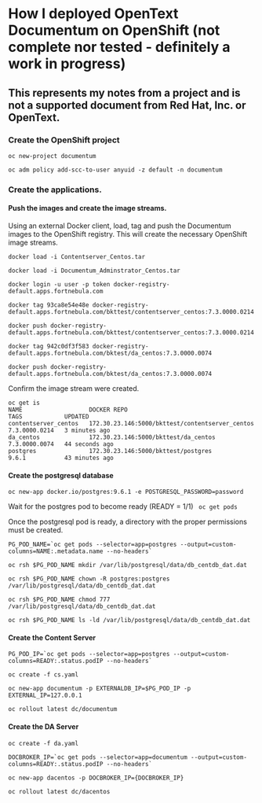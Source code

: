 # How I deployed OpenText Documentum on OpenShift (not complete nor tested - definitely a work in progress)
## This represents my notes from a project and is not a supported document from Red Hat, Inc. or OpenText.
### Create the OpenShift project
```
oc new-project documentum

oc adm policy add-scc-to-user anyuid -z default -n documentum
```
### Create the applications.

#### Push the images and create the image streams.

Using an external Docker client, load, tag and push the Documentum images
to the OpenShift registry. This will create the necessary OpenShift image streams.

```
docker load -i Contentserver_Centos.tar

docker load -i Documentum_Adminstrator_Centos.tar

docker login -u user -p token docker-registry-default.apps.fortnebula.com

docker tag 93ca8e54e48e docker-registry-default.apps.fortnebula.com/bkttest/contentserver_centos:7.3.0000.0214

docker push docker-registry-default.apps.fortnebula.com/bkttest/contentserver_centos:7.3.0000.0214

docker tag 942c0df3f583 docker-registry-default.apps.fortnebula.com/bktest/da_centos:7.3.0000.0074

docker push docker-registry-default.apps.fortnebula.com/bktest/da_centos:7.3.0000.0074
```
Confirm the image stream were created.

```
oc get is
NAME                   DOCKER REPO                                       TAGS            UPDATED
contentserver_centos   172.30.23.146:5000/bkttest/contentserver_centos   7.3.0000.0214   3 minutes ago
da_centos              172.30.23.146:5000/bkttest/da_centos              7.3.0000.0074   44 seconds ago
postgres               172.30.23.146:5000/bkttest/postgres               9.6.1           43 minutes ago
```

#### Create the postgresql database

```oc new-app docker.io/postgres:9.6.1 -e POSTGRESQL_PASSWORD=password```

Wait for the postgres pod to become ready (READY = 1/1)
``` oc get pods```

Once the postgresql pod is ready, a directory with the proper permissions must be created.

```
PG_POD_NAME=`oc get pods --selector=app=postgres --output=custom-columns=NAME:.metadata.name --no-headers`

oc rsh $PG_POD_NAME mkdir /var/lib/postgresql/data/db_centdb_dat.dat

oc rsh $PG_POD_NAME chown -R postgres:postgres /var/lib/postgresql/data/db_centdb_dat.dat

oc rsh $PG_POD_NAME chmod 777 /var/lib/postgresql/data/db_centdb_dat.dat

oc rsh $PG_POD_NAME ls -ld /var/lib/postgresql/data/db_centdb_dat.dat
```


#### Create the Content Server

```
PG_POD_IP=`oc get pods --selector=app=postgres --output=custom-columns=READY:.status.podIP --no-headers`

oc create -f cs.yaml

oc new-app documentum -p EXTERNALDB_IP=$PG_POD_IP -p EXTERNAL_IP=127.0.0.1

oc rollout latest dc/documentum
```

#### Create the DA Server

```
oc create -f da.yaml

DOCBROKER_IP=`oc get pods --selector=app=documentum --output=custom-columns=READY:.status.podIP --no-headers`

oc new-app dacentos -p DOCBROKER_IP={DOCBROKER_IP}

oc rollout latest dc/dacentos
```